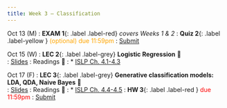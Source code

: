 ```yaml
---
title: Week 3 — Classification
---
```



Oct 13 (M)
: **EXAM 1**{: .label .label-red} *covers Weeks 1 & 2*
: **Quiz 2**{: .label .label-yellow } <font color="orange">(optional) due 11:59pm</font>
   : [Submit](.)

Oct 15 (W)
: **LEC 2**{: .label .label-grey} **Logistic Regression** 🎥  
    : [Slides](.)
: Readings 📖
: * [ISLP Ch. 4.1-4.3](https://www.statlearning.com/)

Oct 17 (F)
: **LEC 3**{: .label .label-grey} **Generative classification models: LDA, QDA, Naive Bayes** 🎥  
    : [Slides](.)
: Readings 📖
: * [ISLP Ch. 4.4-4.5](https://www.statlearning.com/)
: **HW 3**{: .label .label-red } <font color="red">due 11:59pm</font>
    : [Submit](.)
